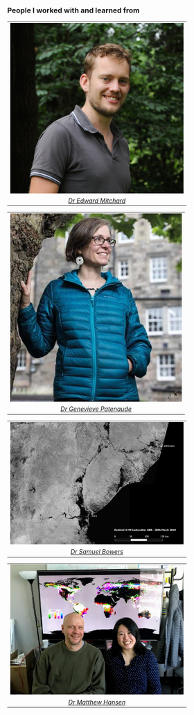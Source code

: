 <!-- Global site tag (gtag.js) - Google Analytics -->
<script async src="https://www.googletagmanager.com/gtag/js?id=UA-151917115-1"></script>
<script>
  window.dataLayer = window.dataLayer || [];
  function gtag(){dataLayer.push(arguments);}
  gtag('js', new Date());

  gtag('config', 'UA-151917115-1');
</script>
### People I worked with and learned from 
<table cellspacing="2" cellpadding="2" border="0">
<tr>
<td><center><img src="img/emitchard.jpeg" width="400"></center></td>
</tr>
<tr>
  <td><em><center><a href="https://www.geos.ed.ac.uk/homes/emitchar">Dr Edward Mitchard</a></center></em></td>
</tr>
</table>

<table cellspacing="2" cellpadding="2" border="0">
<tr>
<td><center><img src="img/gpatenaude.jpeg"></center></td>
</tr>
<tr>
<td><em><center><a href="https://www.research.ed.ac.uk/portal/en/persons/genevieve-patenaude(2e4ec6cd-5b23-4a94-a913-9be4c828428e).html">Dr Genevieve Patenaude</a></center></em></td>
</tr>
</table>

<table cellspacing="2" cellpadding="2" border="0">
<tr>
<td><center><img src="img/sb.jpeg" width="400"></center></td>
</tr>
<tr>
  <td><em><center><a href="https://sambowers.bitbucket.io/">Dr Samuel Bowers</a></center></em></td>
</tr>
</table>

<table cellspacing="2" cellpadding="2" border="0">
<tr>
<td><center><img src="img/mh.jpeg" width="400"></center></td>
</tr>
<tr>
<td><em><center><a href="https://geog.umd.edu/facultyprofile/hansen/matthew-c.">Dr Matthew Hansen</a></center></em></td>
</tr>
</table>


